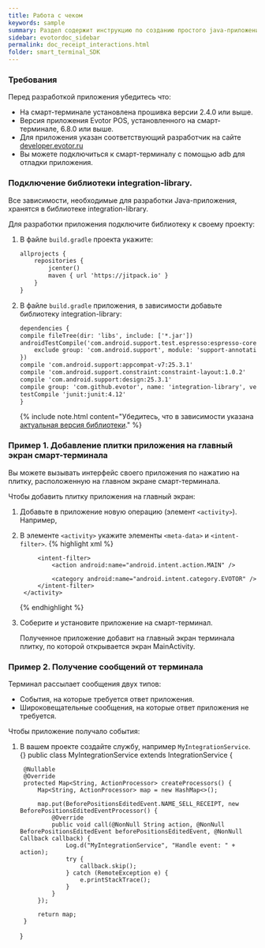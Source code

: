 ```yaml
---
title: Работа с чеком
keywords: sample
summary: Раздел содержит инструкцию по созданию простого java-приложения для смарт-терминала. На разных этапах приложение обладает разными функциями. Так итоговое приложение сможет: показывать экран приложения по нажатию на плитку на главном экране смарт-терминала, получать информацию о том, что в чек добавлен определённый товар, выводить экран с предложением добавить к этому товару ещё один, получать информацию о закрытии чека и записывать сообщение об этом в лог.
sidebar: evotordoc_sidebar
permalink: doc_receipt_interactions.html
folder: smart_terminal_SDK
---
```


### Требования

Перед разработкой приложения убедитесь что:
* На смарт-терминале установлена прошивка версии 2.4.0 или выше.
* Версия приложения Evotor POS, установленного на смарт-терминале, 6.8.0 или выше.
* Для приложения указан соответствующий разработчик на сайте [developer.evotor.ru](https://developer.evotor.ru)
* Вы можете подключиться к смарт-терминалу с помощью adb для отладки приложения.


### Подключение библиотеки integration-library.

Все зависимости, необходимые для разработки Java-приложения, хранятся в библиотеке integration-library.

Для разработки приложения подключите библиотеку к своему проекту:

1. В файле `build.gradle` проекта укажите:

    ```1
    allprojects {
        repositories {
            jcenter()
            maven { url 'https://jitpack.io' }
        }
    }
   ```

2. В файле `build.gradle` приложения, в зависимости добавьте библиотеку integration-library:

    ```1
    dependencies {
    compile fileTree(dir: 'libs', include: ['*.jar'])
    androidTestCompile('com.android.support.test.espresso:espresso-core:2.2.2', {
        exclude group: 'com.android.support', module: 'support-annotations'
    })
    compile 'com.android.support:appcompat-v7:25.3.1'
    compile 'com.android.support.constraint:constraint-layout:1.0.2'
    compile 'com.android.support:design:25.3.1'
    compile group: 'com.github.evotor', name: 'integration-library', version: 'v0.3.15', changing: true
    testCompile 'junit:junit:4.12'
    }
    ```
    {% include note.html content="Убедитесь, что в зависимости указана [актуальная версия библиотеки](https://github.com/xcam/integration-library/)." %}

### Пример 1. Добавление плитки приложения на главный экран смарт-терминала

Вы можете вызывать интерфейс своего приложения по нажатию на плитку, расположенную на главном экране смарт-терминала.

Чтобы добавить плитку приложения на главный экран:
1. Добавьте в приложение новую операцию (элемент `<activity>`).
    Например,
2. В элементе `<activity>` укажите элементы `<meta-data>` и `<intent-filter>`.
    {% highlight xml %}
         <activity
            android:name=".MainActivity"
            android:label="@string/title_activity_main"
            android:theme="@style/AppTheme.NoActionBar">
            <meta-data
                android:name="ru.evotor.launcher.BACKGROUND_COLOR"
                android:value="#133788" />

            <intent-filter>
                <action android:name="android.intent.action.MAIN" />

                <category android:name="android.intent.category.EVOTOR" />
            </intent-filter>
        </activity>
    {% endhighlight %}
3. Соберите и установите приложение на смарт-терминал.

    Полученное приложение добавит на главный экран терминала плитку, по которой открывается экран MainActivity.

### Пример 2. Получение сообщений от терминала

Терминал рассылает сообщения двух типов:
* События, на которые требуется ответ приложения.
* Широковещательные сообщения, на которые ответ приложения не требуется.

Чтобы приложение получало события:
1. В вашем проекте создайте службу, например `MyIntegrationService`.
{}
    public class MyIntegrationService extends IntegrationService {


        @Nullable
        @Override
        protected Map<String, ActionProcessor> createProcessors() {
            Map<String, ActionProcessor> map = new HashMap<>();

            map.put(BeforePositionsEditedEvent.NAME_SELL_RECEIPT, new BeforePositionsEditedEventProcessor() {
                @Override
                public void call(@NonNull String action, @NonNull BeforePositionsEditedEvent beforePositionsEditedEvent, @NonNull Callback callback) {
                    Log.d("MyIntegrationService", "Handle event: " + action);
                    try {
                        callback.skip();
                    } catch (RemoteException e) {
                        e.printStackTrace();
                    }
                }
            });

            return map;
        }
    }
